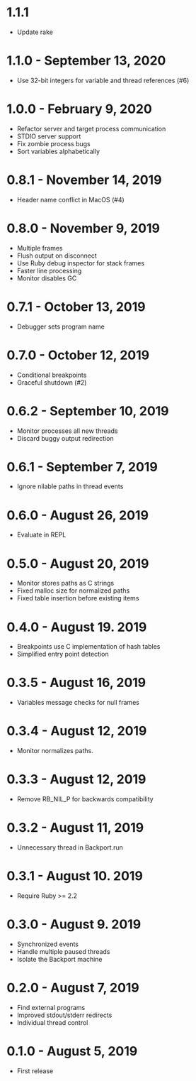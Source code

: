 # 1.1.1
- Update rake

# 1.1.0 - September 13, 2020
- Use 32-bit integers for variable and thread references (#6)
 
# 1.0.0 - February 9, 2020
- Refactor server and target process communication
- STDIO server support
- Fix zombie process bugs
- Sort variables alphabetically

# 0.8.1 - November 14, 2019
- Header name conflict in MacOS (#4)

# 0.8.0 - November 9, 2019
- Multiple frames
- Flush output on disconnect
- Use Ruby debug inspector for stack frames
- Faster line processing
- Monitor disables GC

# 0.7.1 - October 13, 2019
- Debugger sets program name

# 0.7.0 - October 12, 2019
- Conditional breakpoints
- Graceful shutdown (#2)

# 0.6.2 - September 10, 2019
- Monitor processes all new threads
- Discard buggy output redirection

# 0.6.1 - September 7, 2019
- Ignore nilable paths in thread events

# 0.6.0 - August 26, 2019
- Evaluate in REPL

# 0.5.0 - August 20, 2019
- Monitor stores paths as C strings
- Fixed malloc size for normalized paths
- Fixed table insertion before existing items

# 0.4.0 - August 19. 2019
- Breakpoints use C implementation of hash tables
- Simplified entry point detection

# 0.3.5 - August 16, 2019
- Variables message checks for null frames

# 0.3.4 - August 12, 2019
- Monitor normalizes paths.

# 0.3.3 - August 12, 2019
- Remove RB_NIL_P for backwards compatibility

# 0.3.2 - August 11, 2019
- Unnecessary thread in Backport.run

# 0.3.1 - August 10. 2019
- Require Ruby >= 2.2

# 0.3.0 - August 9. 2019
- Synchronized events
- Handle multiple paused threads
- Isolate the Backport machine

# 0.2.0 - August 7, 2019
- Find external programs
- Improved stdout/stderr redirects
- Individual thread control

# 0.1.0 - August 5, 2019
- First release
